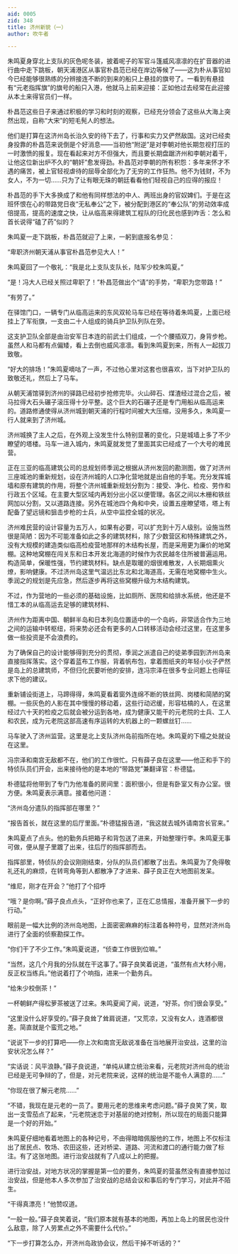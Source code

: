 ```yaml
---
aid: 0005
zid: 348
title: 济州新貌（一）
author: 吹牛者

---
```




  朱鸣夏身穿北上支队的灰色呢冬装，披着呢子的军官斗篷威风凛凛的在扩音器的进行曲中走下跳板，朝天浦港区从事官朴昌范已经在岸边等候了——这为朴从事官如今已经能够很熟练的分辨接连不断的到来的船只上悬挂的旗号了。一看到有悬挂有“元老指挥旗”的旗号的船只入港，他就马上前来迎接：正如他过去经常在此迎接从本土来得官员们一样。

  朴昌范这些日子来通过积极的学习和时刻的观察，已经充分领会了这些从大海上突然出现，自称“大宋”的短毛髡人的想法。

  他们是打算在这济州岛长治久安的待下去了，行事和实力又俨然敌国。这对已经卖身投靠的朴昌范来说倒是个好消息——当初他“附逆”是对李朝对他长期忽视打压的一时激愤的报复。现在看起来对方不但强大，而且要长期盘踞济州和李朝对着干，让他这位新出炉不久的“朝奸”愈发得劲。朴昌范对李朝的所有积怨：多年来怀才不遇的痛苦，被上官轻视虐待的屈辱全部化为了无穷的工作狂热。他不为钱财，不为女人，不为一切……只为了让有眼无珠的朝廷看看他们轻视自己的应得的报应！

  朴昌范的手下大多换成了和他有同样想法的中人、两班出身的官奴婢们。于是在这班怀恨在心的带路党日夜“无私奉公”之下，被分配到港区的“奉公队”的劳动效率成倍提高，提高的速度之快，让从临高来得建筑工程队的归化民也感到咋舌：怎么和首长说得“磕了药”似的？

  朱鸣夏一走下跳板，朴昌范就迎了上来，一躬到底报名参见：

  “卑职济州朝天浦从事官朴昌范参见大人！”

  朱鸣夏回了一个敬礼：“我是北上支队支队长，陆军少校朱鸣夏。”

  “是！冯大人已经关照过卑职了！”朴昌范做出个“请”的手势，“卑职为您带路！”

  “有劳了。”

  在驿馆门口，一辆专门从临高运来的东风双轮马车已经在等待着朱鸣夏，上面已经挂上了军衔旗，一支由二十人组成的骑兵护卫队列队在旁。

  这支护卫队全部是由治安军日本连的前武士们组成，一个个腰插双刀，身背步枪。虽然人和马都有点偏矮，看上去倒也威风凛凛。看到朱鸣夏到来，所有人一起拔刀致敬。

  “好大的排场！”朱鸣夏嘀咕了一声，不过他心里对这套也很喜欢，当下对护卫队的致敬还礼，然后上了马车。

  从朝天浦馆驿到济州的驿路已经初步抢修完毕。火山碎石、煤渣经过混合之后，被马拉得大石头碾子滚压得十分平整。这个巨大的石碾子还是专门用船从临高运来的。道路修通使得从济州城到朝天浦的行程时间被大大压缩，没用多久，朱鸣夏一行人就来到了济州城。

  济州城换了主人之后，在外观上没发生什么特别显著的变化，只是城墙上多了不少瞭望的塔楼。马车一进入城内，朱鸣夏就发觉了里面其实已经成了一个大号的难民营。

  正在三亚的临高建筑公司的总规划师季润之根据从济州发回的勘测图，做了对济州三座城池的重新规划，设在济州城的人口净化营地就是出自他的手笔。充分发挥城墙和原有建筑的作用，将整个济州城重新规划分割为：接受、净化、检疫、劳作和行政五个区域。在主要大型区域内再划分出小区以便管理。各区之间以木栅和铁丝网加以分割，又以道路连接。另外在城池四个角和中央，设置五座瞭望塔，塔上有配备了望远镜和狙击步枪的士兵，从空中监控全城的状况。

  济州难民营的设计容量为五万人，如果有必要，可以扩充到十万人级别。设施当然很是简陋：因为不可能准备如此之多的建筑材料，除了少数营区和特殊建筑之外，没有大规模的建造类似临高检疫营地那样的木结构长屋，而是采用更为廉价的地窝棚。这种地窝棚在闯关东和日本开发北海道的时候作为农民越冬住所被普遍运用。构造简单，保暖性强，节约建筑材料。缺点是取暖的烟很难散发，人长期烟熏火燎，影响健康。不过济州岛这里气温远比东北和北海道高，无需在地窝棚中生火。季润之的规划是先应急，然后逐步再将这些窝棚升级为木结构建筑。

  不过，作为营地的一些必须的基础设施，比如厕所、医院和给排水系统，他还是不惜工本的从临高运去足够的建筑材料、

  济州作为距离中国、朝鲜半岛和日本列岛位置适中的一个岛屿，非常适合作为三地之间的运输中转枢纽，将来势必还会有更多的人口转移活动会经过这里，在这里多做一些投资是不会浪费的。

  为了确保自己的设计能够得到充分的贯彻，季润之派遣自己的徒弟季园到济州岛来直接指挥落实。这个穿着蓝布工作服，背着帆布包，拿着图纸夹的年轻小伙子俨然是岛上的总建筑师，不但归化民要听他的安排，连冯宗泽在很多专业问题上也得征求下他的建议。

  重新铺设街道上，马蹄得得，朱鸣夏看着窗外连绵不断的铁丝网、岗楼和简陋的窝棚。一些灰色的人影在其中慢慢的移动着，这些行动迟缓，形容枯槁的人，在这里经过六十天的检疫之后就会被分运到各地，成为健康又能干的元老院的士兵、工人和农民，成为元老院这部高速有序运转的大机器上的一颗螺丝钉……

  马车驶入了济州监营。这里是北上支队济州岛前指所在地。朱鸣夏的下榻之处就设在这里。

  冯宗泽和南宫无敌都不在，他们的工作很忙。只有薛子良在这里——他正和手下的特侦队员们开会，出来接待他的是本地的“带路党”兼翻译官：朴德猛。

  朴德猛将他带到了专门为他准备的房间里：面积很小，但是有卧室又有办公室。很方便。朱鸣夏表示满意。接着他问道：

  “济州岛分遣队的指挥部在哪里？”

  “报告首长，就在这里的后厅里面。”朴德猛报告道，“我这就去城外请南宫长官来。”

  朱鸣夏点了点头。他的勤务兵把箱子和背包送了进来，开始整理行李。朱鸣夏无事可做，便从屋子里踱了出来，往后厅的指挥部而去。

  指挥部里，特侦队的会议刚刚结束，分队的队员们都散了出去。朱鸣夏为了免得敬礼还礼的麻烦，在转弯角等到人都散净了才进来、薛子良正在大地图前发呆。

  “维尼，刚才在开会？”他打了个招呼

  “哦？是你啊。”薛子良点点头，“正好你也来了，正在汇总情报，准备开展下一步的行动。”

  眼前是一幅大比例的济州岛地图，上面密密麻麻的标注着各种符号，显然对济州岛进行了全面的侦察勘探工作。

  “你们干了不少工作。”朱鸣夏说道，“侦查工作很到位嘛。”

  “当然，这几个月我的分队就在干这事了。”薛子良笑着说道，“虽然有点大材小用，反正权当练兵。”他说着打了个响指，进来一个勤务兵。

  “给朱少校倒茶！”

  一杯朝鲜产得松萝茶被送了过来。朱鸣夏闻了闻，说道，“好茶。你们很会享受。”

  “这里没什么好享受的。”薛子良耸了耸肩说道，“又荒凉，又没有女人，连酒都很差。简直就是个蛮荒之地。”

  “说说下一步的打算吧——你上次和南宫无敌说准备在当地展开治安战，这里的治安状况怎么样？”

  “实话说：风平浪静。”薛子良说道，“单纯从建立统治来看，元老院对济州岛的统治已经是无可争辩的了，但是，对元老院来说，这样的统治是不能令人满意的……”

  “你现在很了解元老院……”

  “不错，我现在是元老的一员了。要用元老的思维来考虑问题。”薛子良笑了笑，取出一支雪茄点了起来，“元老院迷恋于对基层的绝对控制，所以现在的局面只能算是一个好的开始。”

  朱鸣夏仔细地看着地图上的各种记号，不由得暗暗佩服他的工作，地图上不仅标注出了居民点、牧场、农田这些，还对桥梁、道路、河流和渡口的通行能力做了标注。有了这张地图。进行治安战就有了八成以上的把握。

  进行治安战，对地方状况的掌握是第一位的要务，朱鸣夏的营虽然没有直接参加过治安战，但是他本人多次参加了治安战的总结会议和事后的专门学习，对此并不陌生。

  “干得真漂亮！”他赞叹道。

  “一般一般。”薛子良笑着说，“我们原本就有基本的地图，再加上岛上的居民也没什么敌意，除了人劳累点之外不需要什么代价。”

  “下一步打算怎么办，开济州岛政协会议，然后干掉不听话的？”



